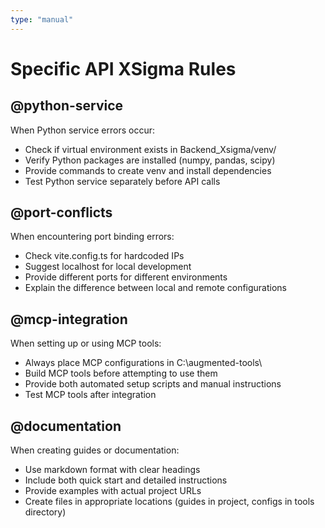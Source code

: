 ```yaml
---
type: "manual"
---
```


# Specific API XSigma Rules

## @python-service
When Python service errors occur:
- Check if virtual environment exists in Backend_Xsigma/venv/
- Verify Python packages are installed (numpy, pandas, scipy)
- Provide commands to create venv and install dependencies
- Test Python service separately before API calls

## @port-conflicts
When encountering port binding errors:
- Check vite.config.ts for hardcoded IPs
- Suggest localhost for local development
- Provide different ports for different environments
- Explain the difference between local and remote configurations

## @mcp-integration
When setting up or using MCP tools:
- Always place MCP configurations in C:\augmented-tools\
- Build MCP tools before attempting to use them
- Provide both automated setup scripts and manual instructions
- Test MCP tools after integration

## @documentation
When creating guides or documentation:
- Use markdown format with clear headings
- Include both quick start and detailed instructions
- Provide examples with actual project URLs
- Create files in appropriate locations (guides in project, configs in tools directory)